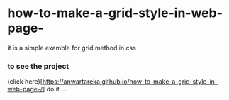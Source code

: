 # how-to-make-a-grid-style-in-web-page-
it is a simple examble for grid method in css 
### to see the project
(click here)[https://anwartareka.github.io/how-to-make-a-grid-style-in-web-page-/] do it ...

